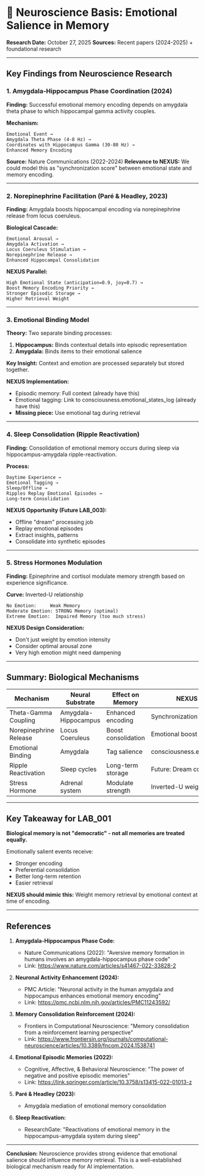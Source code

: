 # 🧠 Neuroscience Basis: Emotional Salience in Memory

**Research Date:** October 27, 2025
**Sources:** Recent papers (2024-2025) + foundational research

---

## Key Findings from Neuroscience Research

### 1. Amygdala-Hippocampus Phase Coordination (2024)

**Finding:** Successful emotional memory encoding depends on amygdala theta phase to which hippocampal gamma activity couples.

**Mechanism:**
```
Emotional Event →
Amygdala Theta Phase (4-8 Hz) →
Coordinates with Hippocampus Gamma (30-80 Hz) →
Enhanced Memory Encoding
```

**Source:** Nature Communications (2022-2024)
**Relevance to NEXUS:** We could model this as "synchronization score" between emotional state and memory encoding.

---

### 2. Norepinephrine Facilitation (Paré & Headley, 2023)

**Finding:** Amygdala boosts hippocampal encoding via norepinephrine release from locus coeruleus.

**Biological Cascade:**
```
Emotional Arousal →
Amygdala Activation →
Locus Coeruleus Stimulation →
Norepinephrine Release →
Enhanced Hippocampal Consolidation
```

**NEXUS Parallel:**
```
High Emotional State (anticipation=0.9, joy=0.7) →
Boost Memory Encoding Priority →
Stronger Episodic Storage →
Higher Retrieval Weight
```

---

### 3. Emotional Binding Model

**Theory:** Two separate binding processes:
1. **Hippocampus:** Binds contextual details into episodic representation
2. **Amygdala:** Binds items to their emotional salience

**Key Insight:** Context and emotion are processed separately but stored together.

**NEXUS Implementation:**
- Episodic memory: Full context (already have this)
- Emotional tagging: Link to consciousness.emotional_states_log (already have this)
- **Missing piece:** Use emotional tag during retrieval

---

### 4. Sleep Consolidation (Ripple Reactivation)

**Finding:** Consolidation of emotional memory occurs during sleep via hippocampus-amygdala ripple-reactivation.

**Process:**
```
Daytime Experience →
Emotional Tagging →
Sleep/Offline →
Ripples Replay Emotional Episodes →
Long-term Consolidation
```

**NEXUS Opportunity (Future LAB_003):**
- Offline "dream" processing job
- Replay emotional episodes
- Extract insights, patterns
- Consolidate into synthetic episodes

---

### 5. Stress Hormones Modulation

**Finding:** Epinephrine and cortisol modulate memory strength based on experience significance.

**Curve:** Inverted-U relationship
```
No Emotion:     Weak Memory
Moderate Emotion: STRONG Memory (optimal)
Extreme Emotion:  Impaired Memory (too much stress)
```

**NEXUS Design Consideration:**
- Don't just weight by emotion intensity
- Consider optimal arousal zone
- Very high emotion might need dampening

---

## Summary: Biological Mechanisms

| Mechanism | Neural Substrate | Effect on Memory | NEXUS Equivalent |
|-----------|-----------------|------------------|------------------|
| Theta-Gamma Coupling | Amygdala-Hippocampus | Enhanced encoding | Synchronization score |
| Norepinephrine Release | Locus Coeruleus | Boost consolidation | Emotional boost factor |
| Emotional Binding | Amygdala | Tag salience | consciousness.emotional_states_log |
| Ripple Reactivation | Sleep cycles | Long-term storage | Future: Dream consolidation |
| Stress Hormone | Adrenal system | Modulate strength | Inverted-U weight curve |

---

## Key Takeaway for LAB_001

**Biological memory is not "democratic" - not all memories are treated equally.**

Emotionally salient events receive:
- Stronger encoding
- Preferential consolidation
- Better long-term retention
- Easier retrieval

**NEXUS should mimic this:** Weight memory retrieval by emotional context at time of encoding.

---

## References

1. **Amygdala-Hippocampus Phase Code:**
   - Nature Communications (2022): "Aversive memory formation in humans involves an amygdala-hippocampus phase code"
   - Link: https://www.nature.com/articles/s41467-022-33828-2

2. **Neuronal Activity Enhancement (2024):**
   - PMC Article: "Neuronal activity in the human amygdala and hippocampus enhances emotional memory encoding"
   - Link: https://pmc.ncbi.nlm.nih.gov/articles/PMC11243592/

3. **Memory Consolidation Reinforcement (2024):**
   - Frontiers in Computational Neuroscience: "Memory consolidation from a reinforcement learning perspective"
   - Link: https://www.frontiersin.org/journals/computational-neuroscience/articles/10.3389/fncom.2024.1538741

4. **Emotional Episodic Memories (2022):**
   - Cognitive, Affective, & Behavioral Neuroscience: "The power of negative and positive episodic memories"
   - Link: https://link.springer.com/article/10.3758/s13415-022-01013-z

5. **Paré & Headley (2023):**
   - Amygdala mediation of emotional memory consolidation

6. **Sleep Reactivation:**
   - ResearchGate: "Reactivations of emotional memory in the hippocampus-amygdala system during sleep"

---

**Conclusion:** Neuroscience provides strong evidence that emotional salience should influence memory retrieval. This is a well-established biological mechanism ready for AI implementation.
